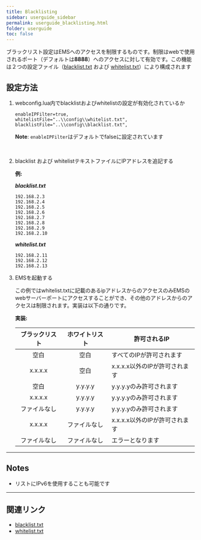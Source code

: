 ```yaml
---
title: Blacklisting
sidebar: userguide_sidebar
permalink: userguide_blacklisting.html
folder: userguide
toc: false
---
```


ブラックリスト設定はEMSへのアクセスを制限するものです。制限はwebで使用されるポート（デフォルトは**8888**）へのアクセスに対して有効です。この機能は２つの設定ファイル（[blacklist.txt](userguide_blacklist.html) および [whitelist.txt](userguide_whitelist.html)）により構成されます



## 設定方法

1. webconfig.lua内でblacklistおよびwhitelistの設定が有効化されているか

   ```
   enableIPFilter=true,
   whitelistFile="..\\config\\whitelist.txt",
   blacklistFile="..\\config\\blacklist.txt",
   ```

   **Note**: `enableIPFilter`はデフォルトでfalseに設定されています

   ​

2. blacklist および whitelistテキストファイルにIPアドレスを追記する

   **例:**

   ***blacklist.txt***

   ```
   192.168.2.3
   192.168.2.4
   192.168.2.5
   192.168.2.6
   192.168.2.7
   192.168.2.8
   192.168.2.9
   192.168.2.10
   ```

   ***whitelist.txt***

   ```
   192.168.2.11
   192.168.2.12
   192.168.2.13
   ```

3. EMSを起動する

   この例ではwhitelist.txtに記載のあるipアドレスからのアクセスのみEMSのwebサーバーポートにアクセスすることができ、その他のアドレスからのアクセスは制限されます。実装は以下の通りです。


   **実装:**

   | ブラックリスト | ホワイトリスト | 許可されるIP                           |
   | :-------: | :-------: | -------------------------------------- |
   |   空白   |   空白   | すべてのIPが許可されます                      |
   |  x.x.x.x  |   空白    | x.x.x.x以外のIPが許可されます |
   |   空白    |  y.y.y.y  | y.y.y.yのみ許可されます              |
   |  x.x.x.x  |  y.y.y.y  | y.y.y.yのみ許可されます                |
   |  ファイルなし  |  y.y.y.y  | y.y.y.yのみ許可されます                |
   |  x.x.x.x  |  ファイルなし  | x.x.x.x以外のIPが許可されます |
   |  ファイルなし  |  ファイルなし  | エラーとなります                                  |


------

## Notes

- リストにIPv6を使用することも可能です

------

## 関連リンク

- [blacklist.txt](userguide_blacklist.html)
- [whitelist.txt](userguide_whitelist.html)

